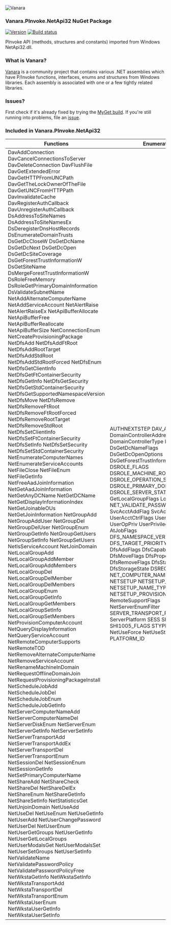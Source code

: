 ﻿![Vanara](https://raw.githubusercontent.com/dahall/Vanara/master/docs/icons/VanaraHeading.png)
### **Vanara.PInvoke.NetApi32 NuGet Package**
[![Version](https://img.shields.io/nuget/v/Vanara.PInvoke.NetApi32?label=NuGet&style=flat-square)](https://github.com/dahall/Vanara/releases)
[![Build status](https://github.com/dahall/Vanara/actions/workflows/cibuild.yml/badge.svg?branch=master)](https://github.com/dahall/Vanara/actions/workflows/cibuild.yml)

PInvoke API (methods, structures and constants) imported from Windows NetApi32.dll.

### **What is Vanara?**

[Vanara](https://github.com/dahall/Vanara) is a community project that contains various .NET assemblies which have P/Invoke functions, interfaces, enums and structures from Windows libraries. Each assembly is associated with one or a few tightly related libraries.

### **Issues?**

First check if it's already fixed by trying the [MyGet build](https://www.myget.org/feed/Packages/vanara).
If you're still running into problems, file an [issue](https://github.com/dahall/Vanara/issues).

### **Included in Vanara.PInvoke.NetApi32**

Functions | Enumerations | Structures
--- | --- | ---
DavAddConnection DavCancelConnectionsToServer DavDeleteConnection DavFlushFile DavGetExtendedError DavGetHTTPFromUNCPath DavGetTheLockOwnerOfTheFile DavGetUNCFromHTTPPath DavInvalidateCache DavRegisterAuthCallback DavUnregisterAuthCallback DsAddressToSiteNames DsAddressToSiteNamesEx DsDeregisterDnsHostRecords DsEnumerateDomainTrusts DsGetDcCloseW DsGetDcName DsGetDcNext DsGetDcOpen DsGetDcSiteCoverage DsGetForestTrustInformationW DsGetSiteName DsMergeForestTrustInformationW DsRoleFreeMemory DsRoleGetPrimaryDomainInformation DsValidateSubnetName NetAddAlternateComputerName NetAddServiceAccount NetAlertRaise NetAlertRaiseEx NetApiBufferAllocate NetApiBufferFree NetApiBufferReallocate NetApiBufferSize NetConnectionEnum NetCreateProvisioningPackage NetDfsAdd NetDfsAddFtRoot NetDfsAddRootTarget NetDfsAddStdRoot NetDfsAddStdRootForced NetDfsEnum NetDfsGetClientInfo NetDfsGetFtContainerSecurity NetDfsGetInfo NetDfsGetSecurity NetDfsGetStdContainerSecurity NetDfsGetSupportedNamespaceVersion NetDfsMove NetDfsRemove NetDfsRemoveFtRoot NetDfsRemoveFtRootForced NetDfsRemoveRootTarget NetDfsRemoveStdRoot NetDfsSetClientInfo NetDfsSetFtContainerSecurity NetDfsSetInfo NetDfsSetSecurity NetDfsSetStdContainerSecurity NetEnumerateComputerNames NetEnumerateServiceAccounts NetFileClose NetFileEnum NetFileGetInfo NetFreeAadJoinInformation NetGetAadJoinInformation NetGetAnyDCName NetGetDCName NetGetDisplayInformationIndex NetGetJoinableOUs NetGetJoinInformation NetGroupAdd NetGroupAddUser NetGroupDel NetGroupDelUser NetGroupEnum NetGroupGetInfo NetGroupGetUsers NetGroupSetInfo NetGroupSetUsers NetIsServiceAccount NetJoinDomain NetLocalGroupAdd NetLocalGroupAddMember NetLocalGroupAddMembers NetLocalGroupDel NetLocalGroupDelMember NetLocalGroupDelMembers NetLocalGroupEnum NetLocalGroupGetInfo NetLocalGroupGetMembers NetLocalGroupSetInfo NetLocalGroupSetMembers NetProvisionComputerAccount NetQueryDisplayInformation NetQueryServiceAccount NetRemoteComputerSupports NetRemoteTOD NetRemoveAlternateComputerName NetRemoveServiceAccount NetRenameMachineInDomain NetRequestOfflineDomainJoin NetRequestProvisioningPackageInstall NetScheduleJobAdd NetScheduleJobDel NetScheduleJobEnum NetScheduleJobGetInfo NetServerComputerNameAdd NetServerComputerNameDel NetServerDiskEnum NetServerEnum NetServerGetInfo NetServerSetInfo NetServerTransportAdd NetServerTransportAddEx NetServerTransportDel NetServerTransportEnum NetSessionDel NetSessionEnum NetSessionGetInfo NetSetPrimaryComputerName NetShareAdd NetShareCheck NetShareDel NetShareDelEx NetShareEnum NetShareGetInfo NetShareSetInfo NetStatisticsGet NetUnjoinDomain NetUseAdd NetUseDel NetUseEnum NetUseGetInfo NetUserAdd NetUserChangePassword NetUserDel NetUserEnum NetUserGetGroups NetUserGetInfo NetUserGetLocalGroups NetUserModalsGet NetUserModalsSet NetUserSetGroups NetUserSetInfo NetValidateName NetValidatePasswordPolicy NetValidatePasswordPolicyFree NetWkstaGetInfo NetWkstaSetInfo NetWkstaTransportAdd NetWkstaTransportDel NetWkstaTransportEnum NetWkstaUserEnum NetWkstaUserGetInfo NetWkstaUserSetInfo                                     | AUTHNEXTSTEP DAV_AUTHN_SCHEME DomainControllerAddressType DomainControllerType DomainTrustFlag DsGetDcNameFlags DsGetDcOpenOptions DsGetForestTrustInformationFlags DSROLE_FLAGS DSROLE_MACHINE_ROLE DSROLE_OPERATION_STATE DSROLE_PRIMARY_DOMAIN_INFO_LEVEL DSROLE_SERVER_STATE GetLocalGroupFlags LogonServerRole NET_VALIDATE_PASSWORD_TYPE SvcAcctAddFlag SvcAcctRemFlag UserAcctCtrlFlags UserEnumFilter UserOpPriv UserPrivilege PRJOB AtJobFlags DFS_NAMESPACE_VERSION_ORIGIN DFS_TARGET_PRIORITY_CLASS DfsAddFlags DfsCapabilities DfsMoveFlags DfsPropertyFlag DfsRemoveFlags DfsState DfsStorageState DSREG_JOIN_TYPE NET_COMPUTER_NAME_TYPE NETSETUP NETSETUP_JOIN_STATUS NETSETUP_NAME_TYPE NETSETUP_PROVISION RemoteSupportFlags NetServerEnumFilter SERVER_TRANSPORT_FLAGS ServerPlatform SESS ShareLevelAccess SHI1005_FLAGS STYPE NetUseFlags NetUseForce NetUseStatus NetUseType PLATFORM_ID                                                                                                                                             | DAV_CALLBACK_AUTH_BLOB DAV_CALLBACK_AUTH_UNP DAV_CALLBACK_CRED DOMAIN_CONTROLLER_INFO DS_DOMAIN_TRUSTS DSROLE_OPERATION_STATE_INFO DSROLE_PRIMARY_DOMAIN_INFO_BASIC DSROLE_UPGRADE_STATUS_INFO GROUP_INFO_0 GROUP_INFO_1 GROUP_INFO_1002 GROUP_INFO_1005 GROUP_INFO_2 GROUP_INFO_3 GROUP_USERS_INFO_0 GROUP_USERS_INFO_1 LOCALGROUP_INFO_0 LOCALGROUP_INFO_1 LOCALGROUP_INFO_1002 LOCALGROUP_MEMBERS_INFO_0 LOCALGROUP_MEMBERS_INFO_1 LOCALGROUP_MEMBERS_INFO_2 LOCALGROUP_MEMBERS_INFO_3 LOCALGROUP_USERS_INFO_0 NET_DISPLAY_GROUP NET_DISPLAY_MACHINE NET_DISPLAY_USER NET_VALIDATE_AUTHENTICATION_INPUT_ARG NET_VALIDATE_OUTPUT_ARG NET_VALIDATE_PASSWORD_CHANGE_INPUT_ARG NET_VALIDATE_PASSWORD_HASH NET_VALIDATE_PASSWORD_RESET_INPUT_ARG NET_VALIDATE_PERSISTED_FIELDS USER_INFO_0 USER_INFO_1 USER_INFO_10 USER_INFO_1003 USER_INFO_1005 USER_INFO_1006 USER_INFO_1007 USER_INFO_1008 USER_INFO_1009 USER_INFO_1010 USER_INFO_1011 USER_INFO_1012 USER_INFO_1013 USER_INFO_1014 USER_INFO_1017 USER_INFO_1018 USER_INFO_1020 USER_INFO_1023 USER_INFO_1024 USER_INFO_1025 USER_INFO_1051 USER_INFO_1052 USER_INFO_1053 USER_INFO_11 USER_INFO_2 USER_INFO_20 USER_INFO_21 USER_INFO_22 USER_INFO_23 USER_INFO_24 USER_INFO_3 USER_INFO_4 USER_MODALS_INFO_0 USER_MODALS_INFO_1 USER_MODALS_INFO_1001 USER_MODALS_INFO_1002 USER_MODALS_INFO_1003 USER_MODALS_INFO_1004 USER_MODALS_INFO_1005 USER_MODALS_INFO_1006 USER_MODALS_INFO_1007 USER_MODALS_INFO_2 USER_MODALS_INFO_3 ADMIN_OTHER_INFO ERRLOG_OTHER_INFO PRINT_OTHER_INFO STD_ALERT USER_OTHER_INFO AT_ENUM AT_INFO DFS_GET_PKT_ENTRY_STATE_ARG DFS_INFO_1 DFS_INFO_100 DFS_INFO_101 DFS_INFO_102 DFS_INFO_103 DFS_INFO_104 DFS_INFO_105 DFS_INFO_106 DFS_INFO_107 DFS_INFO_150 DFS_INFO_2 DFS_INFO_200 DFS_INFO_3 DFS_INFO_300 DFS_INFO_4 DFS_INFO_5 DFS_INFO_50 DFS_INFO_6 DFS_INFO_7 DFS_INFO_8 DFS_INFO_9 DFS_STORAGE_INFO DFS_STORAGE_INFO_1 DFS_TARGET_PRIORITY DFS_SUPPORTED_NAMESPACE_VERSION_INFO DSREG_USER_INFO NETSETUP_PROVISIONING_PARAMS TIME_OF_DAY_INFO SERVER_INFO_100 SERVER_INFO_101 SERVER_INFO_102 SERVER_INFO_402 SERVER_INFO_403 SERVER_TRANSPORT_INFO_0 SERVER_TRANSPORT_INFO_1 SERVER_TRANSPORT_INFO_2 SERVER_TRANSPORT_INFO_3 CONNECTION_INFO_0 CONNECTION_INFO_1 FILE_INFO_2 FILE_INFO_3 SESSION_INFO_0 SESSION_INFO_1 SESSION_INFO_10 SESSION_INFO_2 SESSION_INFO_502 SHARE_INFO_0 SHARE_INFO_1 SHARE_INFO_1004 SHARE_INFO_1005 SHARE_INFO_1006 SHARE_INFO_1501 SHARE_INFO_1503 SHARE_INFO_2 SHARE_INFO_501 SHARE_INFO_502 SHARE_INFO_503 STAT_SERVER_0 STAT_WORKSTATION_0 USE_INFO_0 USE_INFO_1 USE_INFO_2 USE_INFO_3 USE_INFO_4 USE_INFO_5 WKSTA_INFO_100 WKSTA_INFO_101 WKSTA_INFO_1010 WKSTA_INFO_1011 WKSTA_INFO_1012 WKSTA_INFO_1013 WKSTA_INFO_1018 WKSTA_INFO_102 WKSTA_INFO_1023 WKSTA_INFO_1027 WKSTA_INFO_1028 WKSTA_INFO_1032 WKSTA_INFO_1033 WKSTA_INFO_1041 WKSTA_INFO_1042 WKSTA_INFO_1043 WKSTA_INFO_1044 WKSTA_INFO_1045 WKSTA_INFO_1046 WKSTA_INFO_1047 WKSTA_INFO_1048 WKSTA_INFO_1049 WKSTA_INFO_1050 WKSTA_INFO_1051 WKSTA_INFO_1052 WKSTA_INFO_1053 WKSTA_INFO_1054 WKSTA_INFO_1055 WKSTA_INFO_1056 WKSTA_INFO_1057 WKSTA_INFO_1058 WKSTA_INFO_1059 WKSTA_INFO_1060 WKSTA_INFO_1061 WKSTA_INFO_1062 WKSTA_INFO_302 WKSTA_INFO_402 WKSTA_INFO_502 WKSTA_TRANSPORT_INFO_0 WKSTA_USER_INFO_0 WKSTA_USER_INFO_1 WKSTA_USER_INFO_1101 
